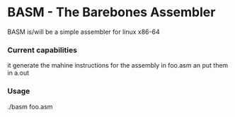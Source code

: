 # BASM - The Barebones Assembler

BASM is/will be a simple assembler for linux x86-64

### Current capabilities
it generate the mahine instructions for the assembly in foo.asm an
put them in a.out

### Usage
./basm foo.asm
